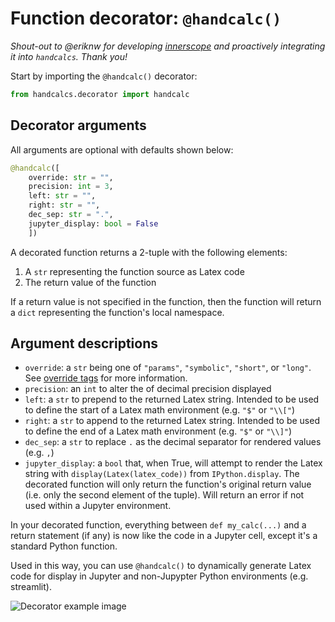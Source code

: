 # Function decorator: `@handcalc()`

_Shout-out to @eriknw for developing [innerscope](https://github.com/eriknw/innerscope) and proactively integrating it into `handcalcs`. Thank you!_

Start by importing the `@handcalc()` decorator:

```python
from handcalcs.decorator import handcalc
```

## Decorator arguments
All arguments are optional with defaults shown below:

```python
@handcalc([
    override: str = "", 
    precision: int = 3, 
    left: str = "", 
    right: str = "",
    dec_sep: str = ".",
    jupyter_display: bool = False
    ])
```

A decorated function returns a 2-tuple with the following elements:

1. A `str` representing the function source as Latex code 
2. The return value of the function

If a return value is not specified in the function, then the function will return a `dict` representing the function's local namespace.

## Argument descriptions

* `override`: a `str` being one of `"params"`, `"symbolic"`, `"short"`, or `"long"`. See [override tags](../overrides.md) for more information.
* `precision`: an `int` to alter the of decimal precision displayed
* `left`: a `str` to prepend to the returned Latex string. Intended to be used to define the start of a Latex math environment (e.g. `"$"` or `"\\["`)
* `right`: a `str` to append to the returned Latex string. Intended to be used to define the end of a Latex math environment (e.g. `"$"` or `"\\]"`)
* `dec_sep`: a `str` to replace `.` as the decimal separator for rendered values (e.g. `,`)
* `jupyter_display`: a `bool` that, when True, will attempt to render the Latex string with `display(Latex(latex_code))` from `IPython.display`. The decorated function will only return the function's original return value (i.e. only the second element of the tuple). 
Will return an error if not used within a Jupyter environment.

In your decorated function, everything between `def my_calc(...)` and a return statement (if any) is now like the code in a Jupyter cell, except it's a standard Python function.

Used in this way, you can use `@handcalc()` to dynamically generate Latex code for display in Jupyter and non-Jupypter Python environments (e.g. streamlit). 

![Decorator example image](../images/decorator.png)